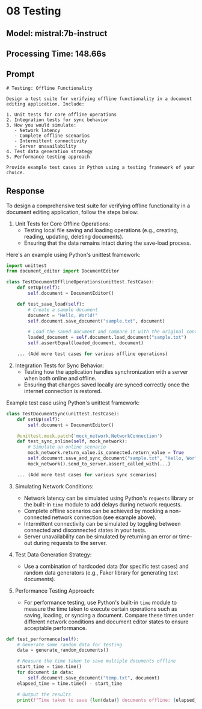 # 08 Testing

## Model: mistral:7b-instruct

## Processing Time: 148.66s

## Prompt

```
# Testing: Offline Functionality

Design a test suite for verifying offline functionality in a document editing application. Include:

1. Unit tests for core offline operations
2. Integration tests for sync behavior
3. How you would simulate:
   - Network latency
   - Complete offline scenarios
   - Intermittent connectivity
   - Server unavailability
4. Test data generation strategy
5. Performance testing approach

Provide example test cases in Python using a testing framework of your choice.

```

## Response

To design a comprehensive test suite for verifying offline functionality in a document editing application, follow the steps below:

1. Unit Tests for Core Offline Operations:
   - Testing local file saving and loading operations (e.g., creating, reading, updating, deleting documents).
   - Ensuring that the data remains intact during the save-load process.

Here's an example using Python's unittest framework:

```python
import unittest
from document_editor import DocumentEditor

class TestDocumentOfflineOperations(unittest.TestCase):
    def setUp(self):
        self.document = DocumentEditor()

    def test_save_load(self):
        # Create a sample document
        document = "Hello, World!"
        self.document.save_document("sample.txt", document)

        # Load the saved document and compare it with the original content
        loaded_document = self.document.load_document("sample.txt")
        self.assertEqual(loaded_document, document)

    ... (Add more test cases for various offline operations)
```

2. Integration Tests for Sync Behavior:
   - Testing how the application handles synchronization with a server when both online and offline.
   - Ensuring that changes saved locally are synced correctly once the internet connection is restored.

Example test case using Python's unittest framework:

```python
class TestDocumentSync(unittest.TestCase):
    def setUp(self):
        self.document = DocumentEditor()

    @unittest.mock.patch('mock_network.NetworkConnection')
    def test_sync_online(self, mock_network):
        # Simulate an online scenario
        mock_network.return_value.is_connected.return_value = True
        self.document.save_and_sync_document("sample.txt", "Hello, World!")
        mock_network().send_to_server.assert_called_with(...)

    ... (Add more test cases for various sync scenarios)
```

3. Simulating Network Conditions:
   - Network latency can be simulated using Python's `requests` library or the built-in `time` module to add delays during network requests.
   - Complete offline scenarios can be achieved by mocking a non-connected network connection (see example above).
   - Intermittent connectivity can be simulated by toggling between connected and disconnected states in your tests.
   - Server unavailability can be simulated by returning an error or time-out during requests to the server.

4. Test Data Generation Strategy:
   - Use a combination of hardcoded data (for specific test cases) and random data generators (e.g., Faker library for generating text documents).

5. Performance Testing Approach:
   - For performance testing, use Python's built-in `time` module to measure the time taken to execute certain operations such as saving, loading, or syncing a document. Compare these times under different network conditions and document editor states to ensure acceptable performance.

```python
def test_performance(self):
    # Generate some random data for testing
    data = generate_random_documents()

    # Measure the time taken to save multiple documents offline
    start_time = time.time()
    for document in data:
        self.document.save_document("temp.txt", document)
    elapsed_time = time.time() - start_time

    # Output the results
    print(f"Time taken to save {len(data)} documents offline: {elapsed_time} seconds")
```